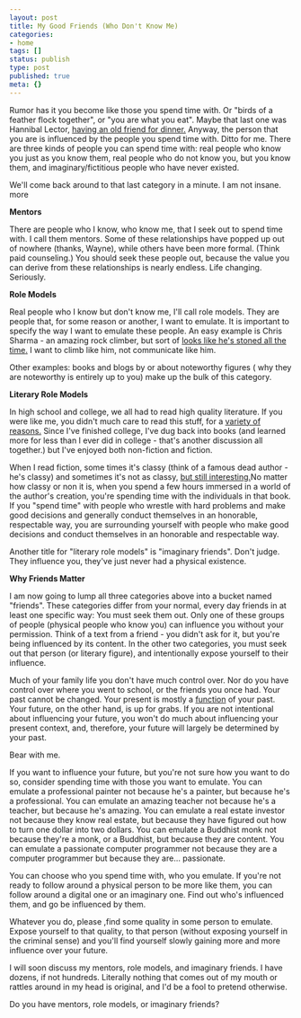 ```yaml
---
layout: post
title: My Good Friends (Who Don't Know Me)
categories:
- home
tags: []
status: publish
type: post
published: true
meta: {}
---
```




Rumor has it you become like those you spend time with. Or "birds of a feather flock together", or "you are what you eat". Maybe that last one was Hannibal Lector, 
[having an old friend for dinner.](http://youtu.be/09TAIcCqFpg?t=27s)
Anyway, the person that 
you are is influenced by the people you spend time with. Ditto for me. There are three kinds of people you can spend time with: 
real people who know you just as you know them, 
real people who do not know you, but you know them, and
imaginary/fictitious people who have never existed.



We'll come back around to that last category in a minute. I am not insane.
more



**Mentors**



There are people who I know, who know me, that I seek out to spend time with. I call them 
mentors. Some of these relationships have popped up out of nowhere (thanks, Wayne), while others have been more formal. (Think 
paid counseling.) You should seek these people out, because the value you can derive from these relationships is nearly endless. Life changing. Seriously.



**Role Models**



Real people who I know but don't know me, I'll call 
role models. They are people that, for some reason or another, I want to emulate. It is important to specify the 
way I want to emulate these people. An easy example is Chris Sharma - an amazing rock climber, but sort of 
[looks like he's stoned all the time](http://youtu.be/McWaEZPMfag?t=3s)[.](http://youtu.be/McWaEZPMfag?t=3s) I want to climb like him, not communicate like him.



Other examples: books and blogs by or about noteworthy figures (
why they are noteworthy is entirely up to you) make up the bulk of this category.



**Literary Role Models**



In high school and college, we all had to read high quality literature. If you were like me, you didn't much care to read this stuff, for a 
[variety of reasons.](http://online.wsj.com/article/SB10001424127887323823004578595803296798048) Since I've finished college, I've dug back into books (and learned more for less than I ever did in college - that's another discussion all together.) but I've enjoyed both non-fiction 
and fiction.



When I read fiction, some times it's classy (think of a famous dead author - he's classy) and sometimes it's not as classy, 
[but still interesting.](http://www.amazon.com/The-Returners-Season-Part-ebook/dp/B00810TW6Y)No matter how classy or non it is, when you spend a few hours immersed in a world of the author's creation, you're spending time with the individuals in that book. If you "spend time" with people who wrestle with hard problems and make good decisions and generally conduct themselves in an honorable, respectable way, you are surrounding yourself with people who make good decisions and conduct themselves in an honorable and respectable way.



Another title for "literary role models" is "imaginary friends". Don't judge. They influence you, they've just never had a physical existence.



**Why Friends Matter**



I am now going to lump all three categories above into a bucket named "friends". These categories differ from your normal, every day friends in at least one specific way: 
You must seek them out. Only one of these groups of people (physical people who know you) can influence you 
without your permission. Think of a text from a friend - you didn't ask for it, but you're being influenced by its content. In the other two categories, you must seek out that person (or literary figure), and intentionally expose yourself to their influence.



Much of your family life you don't have much control over. Nor do you have control over where you 
went to school, or the friends you 
once had. Your past cannot be changed. Your 
present is mostly a 
[function](http://en.wikipedia.org/wiki/Function_%28mathematics%29) of your past. Your future, on the other hand, is up for grabs. If you are not intentional about influencing your future, you won't do much about influencing your present context, and, therefore, your future will largely be determined by your past.



Bear with me.



If you want to influence your future, but you're not sure how you want to do so, consider spending time with those you want to emulate. You can emulate a professional painter not because he's a painter, but because he's a 
professional. You can emulate an amazing teacher not because he's a teacher, but because he's 
amazing. You can emulate a real estate investor not because they know real estate, but because they have figured out how to turn one dollar into two dollars. You can emulate a Buddhist monk not because they're a monk, or a Buddhist, but because they are 
content. You can emulate a passionate computer programmer not because they are a computer programmer but because they are... 
passionate.



You can choose who you spend time with, who you emulate. If you're not ready to follow around a physical person to be more like them, you can follow around a digital one or an imaginary one. Find out who's influenced them, and go be influenced by them.



Whatever you do, please
,find some quality in some person to emulate. Expose yourself to that quality, to that person (without exposing yourself in the criminal sense) and you'll find yourself slowly gaining more and more influence over your future.



I will soon discuss 
my mentors, role models, and imaginary friends. I have dozens, if not hundreds. Literally 
nothing that comes out of my mouth or rattles around in my head is original, and I'd be a fool to pretend otherwise.



Do 
you have mentors, role models, or imaginary friends?
